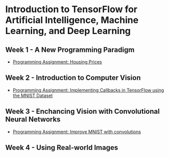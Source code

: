# Introduction to TensorFlow for Artificial Intelligence, Machine Learning, and Deep Learning
## Week 1 - A New Programming Paradigm
- [Programming Assignment: Housing Prices](https://github.com/hbanduong/Machine-Learning-Course/blob/main/Introduction%20to%20TensorFlow%20for%20Artificial%20Intelligence%2C%20Machine%20Learning%2C%20and%20Deep%20Learning/Week%201%20-%20A%20New%20Programming%20Paradigm/C1W1_Assignment.ipynb)
## Week 2 - Introduction to Computer Vision
- [Programming Assignment: Implementing Callbacks in TensorFlow using the MNIST Dataset](https://github.com/hbanduong/Machine-Learning-Course/blob/main/Introduction%20to%20TensorFlow%20for%20Artificial%20Intelligence%2C%20Machine%20Learning%2C%20and%20Deep%20Learning/Week%202%20-%20Introduction%20to%20Computer%20Vision/C1W2_Assignment.ipynb)
## Week 3 - Enchancing Vision with Convolutional Neural Networks
- [Programming Assignment: Improve MNIST with convolutions](https://github.com/hbanduong/Machine-Learning-Course/blob/main/Introduction%20to%20TensorFlow%20for%20Artificial%20Intelligence%2C%20Machine%20Learning%2C%20and%20Deep%20Learning/Week%203%20-%20Enchancing%20Vision%20with%20Convolutional%20Neural%20Networks/C1W3_Assignment.ipynb)
## Week 4 - Using Real-world Images
